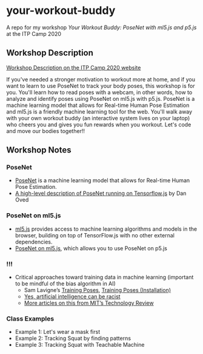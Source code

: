 # your-workout-buddy
A repo for my workshop *Your Workout Buddy: PoseNet with ml5.js and p5.js* at the ITP Camp 2020

## Workshop Description

[Workshop Description on the ITP Camp 2020 website](https://itp.nyu.edu/camp2020/session/109)

If you've needed a stronger motivation to workout more at home, and if you want to learn to use PoseNet to track your body poses, this workshop is for you.
You'll learn how to read poses with a webcam, in other words, how to analyze and identify poses using PoseNet on ml5.js with p5.js. PoseNet is a machine learning model that allows for Real-time Human Pose Estimation and ml5.js is a friendly machine learning tool for the web.
You'll walk away with your own workout buddy (an interactive system lives on your laptop) who cheers you and gives you fun rewards when you workout.
Let's code and move our bodies together!!

## Workshop Notes

### PoseNet
- [PoseNet](https://github.com/tensorflow/tfjs-models/tree/master/posenet) is a machine learning model that allows for Real-time Human Pose Estimation.
- [A high-level description of PoseNet running on Tensorflow.js](https://medium.com/tensorflow/real-time-human-pose-estimation-in-the-browser-with-tensorflow-js-7dd0bc881cd5) by Dan Oved

### PoseNet on ml5.js
- [ml5.js](https://ml5js.org/) provides access to machine learning algorithms and models in the browser, building on top of TensorFlow.js with no other external dependencies.
- [PoseNet on ml5.js](https://learn.ml5js.org/docs/#/reference/posenet), which allows you to use PoseNet on p5.js

### !!!
- Critical approaches toward training data in machine learning (important to be mindful of the bias algorithm in AI)
  - Sam Lavigne’s [Training Poses](https://lav.io/projects/training-poses/), [Training Poses (Installation)](https://lav.io/projects/training-poses-installation/)
  - [Yes, artificial intelligence can be racist](https://www.vox.com/science-and-health/2019/1/23/18194717/alexandria-ocasio-cortez-ai-bias)
  - [More articles on this from MIT’s Technology Review](https://www.dropbox.com/sh/bqr625b6lk3mcww/AABcpZfnoSBRii65suri5kq4a?dl=0)
  
### Class Examples
- Example 1: Let's wear a mask first
- Example 2: Tracking Squat by finding patterns
- Example 3: Tracking Squat with Teachable Machine
